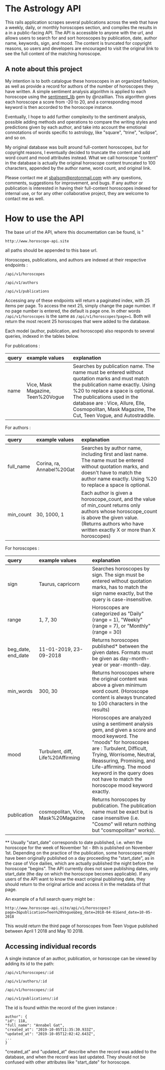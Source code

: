 # The Astrology API

This rails application scrapes several publications across the web that have a weekly, daily, or monthly horoscopes section, and compiles the results in a  in a public-facing API. The API is accessible to anyone with the url, and allows users to search for and sort horoscopes by publication, date, author name, keywords, sign, and mood. The content is truncated for copyright reasons, so users and developers are encouraged to visit the original link to see the full content of the matching horoscope.

## A note about this project

My intention is to both catalogue these horoscopes in an organized fashion, as well as provide a record for authors of the number of horoscopes they have written. A simple sentiment analysis algorithm is applied to each horoscope using the [sentiment_lib](https://github.com/nzaillian/sentiment_lib) gem by @nzaillian. This algorithm gives each horoscope a score from -20 to 20, and a corresponding mood keyword is then accorded to the horoscope instance. 

Eventually, I hope to add further complexity to the sentiment analysis, possible adding methods and operations to compare the writing styles and predictions given by each author, and take into account the emotional connotations of words specific to astrology, like "square", "trine", "eclipse", and so on. 

My original database was built around full-content horoscopes, but for copyright reasons, I eventually decided to truncate the content and add word count and mood attributes instead. What we call horoscope "content" in the database is actually the original horoscope content truncated to 100 characters, appended by the author name, word count, and original link.

Please contact me at sbalsom@protonmail.com with any questions, comments, suggestions for improvement, and bugs. If any author or publication is interested in having their full-content horoscopes indexed for internal use, or for any other collaborative project, they are welcome to contact me as well.

# How to use the API

The base url of the API, where this documentation can be found, is "
```
http://www.horoscope-api.site
```

all paths should be appended to this base url.

Horoscopes, publications, and authors are indexed at their respective endpoints :

```
/api/v1/horoscopes
```

```
/api/v1/authors 
```

``` 
/api/v1/publications
```

Accessing any of these endpoints will return a paginated index, with 25 items per page. To access the next 25, simply change the page number. If no page number is entered, the default is page one. In other words `/api/v1/horoscopes` is the same as `/api/v1/horoscopes?page=1`. Both will return the most recent 25 horoscopes that were added to the database. 

Each model (author, publication, and horoscope) also responds to several queries, indexed in the tables below.

For publications :

| query | example values | explanation |
|:--|:--|:--|
| name | Vice, Mask Magazine, Teen%20Vogue | Searches by publication name. The name must be entered without quotation marks and must match the publication name exactly. Using %20 to replace a space is optional. The publications used in the database are : Vice, Allure, Elle, Cosmopolitan, Mask Magazine, The Cut, Teen Vogue, and Autostraddle. |

For authors :

| query | example values | explanation |
|:--|:--|:--|
| full_name | Corina, ra, Annabel%20Gat | Searches by author name, including first and last name. The name must be entered without quotation marks, and doesn't have to match the author name exactly. Using %20 to replace a space is optional. |
|min_count| 30, 1000, 1| Each author is given a horoscope_count, and the value of min_count returns only authors whose horoscope_count is above the given value.  (Returns authors who have written exactly X or more than X horoscopes) |

For horoscopes :

| query | example values | explanation |
|:--|:--|:--|
| sign | Taurus, capricorn | Searches horoscopes by sign. The sign must be entered without quotation marks, has to match the sign name exactly, but the query is case-insensitive. |
|range| 1, 7, 30 | Horoscopes are categorized as "Daily" (range = 1), "Weekly" (range = 7), or "Monthly" (range = 30)|
|beg_date, end_date | 11-01-2019, 23-09-2018 | Returns horoscopes published* between the given dates. Formats must be given as day-month-year or year-month-day. |
|min_words | 300, 30 | Returns horoscopes where the original content was above a given minimum word count. (Horoscope content is always truncated to 100 characters in the results) |
|mood | Turbulent, diff, Life%20Affirming | Horoscopes are analyzed using a sentiment analysis gem, and given a score and mood keyword. The "moods" for horoscopes are : Turbulent, Difficult, Trying, Worrisome, Neutral, Reassuring, Promising, and Life-affirming. The mood keyword in the query does not have to match the horoscope mood keyword exactly. |
|publication | cosmopolitan, Vice, Mask%20Magazine | Returns horoscopes by publication. The publication name must be exact but is case insensitive (i.e. "Cosmo" will return nothing but "cosmopolitan" works). |

** Usually "start_date" corresponds to date published, i.e. when the horoscope for the week of November 1st - 8th is published on November 1st. Depending on the practice of the publication, some horoscopes might have been originally published on a day proceeding the "start_date", as in the case of Vice dailies, which are actually published the night before the horoscope "begins". The API currently does not save publishing dates, only start_date (the day on which the horoscope becomes applicable). If any users of the API want to know the exact original publishing date, they should return to the original article and access it in the metadata of that page.

An example  of a full search query might be :

```
http://www.horoscope-api.site/api/v1/horoscopes?page=3&publication=Teen%20Vogue&beg_date=2018-04-01&end_date=10-05-2018
```

This would return the third page of horoscopes from Teen Vogue published between April 1 2018 and May 10 2018.

## Accessing individual records

A single instance of an author, publication, or horoscope can be viewed by adding its id to the path:

```
/api/v1/horoscopes/:id
```

```
/api/v1/authors/:id
```

```
/api/v1/horoscopes/:id
```

``` 
/api/v1/publications/:id
```

The id is found within the record of the given instance :

```
author": {
"id": 118,
"full_name": "Annabel Gat",
"created_at": "2019-10-05T11:35:30.933Z",
"updated_at": "2019-10-05T12:02:42.643Z",
...
}
```

"created_at" and "updated_at" describe when the record was added to the database, and when the record was last updated. They should not be confused with other attributes like "start_date" for horoscope.
